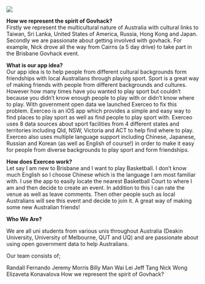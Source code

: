 ![](https://github.com/billymwlei/Exerceo/blob/master/exerceo.gif)


<b>How we represent the spirit of Govhack?</b></br>
Firstly we represent the multicultural nature of Australia with cultural links to Taiwan, Sri Lanka, United States of America, Russia, Hong Kong and Japan. Secondly we are passionate about getting involved with govhack. For example, Nick drove all the way from Cairns (a 5 day drive) to take part in the Brisbane Govhack event.

<b>What is our app idea?</b><br>
Our app idea is to help people from different cultural backgrounds form friendships with local Australians through playing sport. Sport is a great way of making friends with people from different backgrounds and cultures. However how many times have you wanted to play sport but couldn’t because you didn’t know enough people to play with or didn’t know where to play. With government open data we launched Exerceo to fix this problem.  Exerceo is an iOS app which provides a simple and easy way to find places to play sport as well as find people to play sport with. Exerceo uses 8 data sources about sport facilities from 4 different states and territories including Qld, NSW, Victoria and ACT to help find where to play. Exerceo also uses multiple language support including Chinese, Japanese, Russian and Korean (as well as English of course!) in order to make it easy for people from diverse backgrounds to play sport and form friendships.   

 <b>How does Exerceo work?</b><br>
Let say I am new to Brisbane and I want to play Basketball.  I don’t know much English so I choose Chinese which is the language I am most familiar with. I use the app to easily locate the nearest Basketball Court to where I am and then decide to create an event. In addition to this I can rate the venue as well as leave comments.  Then other people such as local Australians will see this event and decide to join it.  A great way of making some new Australian friends!



<b>Who We Are?</b>

We are all uni students from various unis throughout Australia (Deakin University, University of Melbourne, QUT and UQ) and are passionate about using open government data to help Australians. 

Our team consists of;

Randall Fernando
Jeremy Morris
Billy Man Wai Lei
Jeff Tang
Nick Wong
Elizaveta Konavalova
How we represent the spirit of Govhack?
